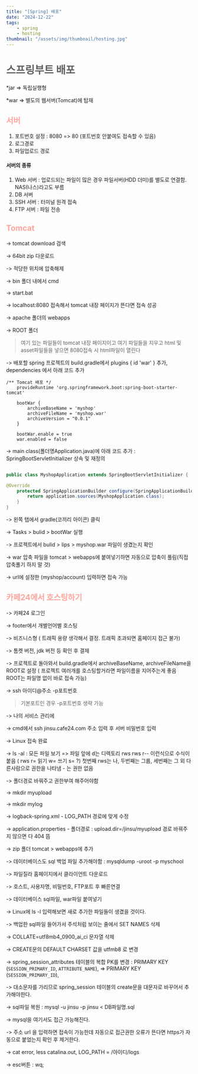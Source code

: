 ```yaml
---
title: "[Spring] 배포"
date: "2024-12-22"
tags:
    - spring
    - hosting
thumbnail: "/assets/img/thumbnail/hosting.jpg"
---
```

# <span style="color:#616161; font-weight:bold;">스프링부트 배포</span>
*jar => 독립실행형

*war => 별도의 웹서버(Tomcat)에 탑재
<br />

## <span style="color:#ffa59c; font-weight:bold;">서버</span>

1) 포트번호 설정 : 8080 => 80 (포트번호 안붙여도 접속할 수 있음)
2) 로그경로
3) 파일업로드 경로

#### 서버의 종류
1) Web 서버 : 업로드되는 파일이 많은 경우 파일서버(HDD 더미)를 별도로 연결함. NAS(나스)라고도 부름
2) DB 서버
3) SSH 서버 : 터미널 원격 접속
4) FTP 서버 : 파일 전송

## <span style="color:#ffa59c; font-weight:bold;">Tomcat</span>

-> tomcat download 검색   

-> 64bit zip 다운로드   

-> 적당한 위치에 압축해제   

-> bin 폴더 내에서 cmd   

-> start.bat   

-> localhost:8080 접속해서 tomcat 내장 페이지가 뜬다면 접속 성공

-> apache 폴더의 webapps   

-> ROOT 폴더 
> 여기 있는 파일들이 tomcat 내장 페이지이고 여기 파일들을 지우고 html 및 asset파일들을 넣으면 8080접속 시 html파일이 열린다   

-> 배포할 spring 프로젝트의 build.gradle에서 plugins { id 'war' } 추가, dependencies 에서 아래 코드 추가 

```
/** Tomcat 배포 */
    provideRuntime 'org.springframework.boot:spring-boot-starter-tomcat'

    bootWar {
        archiveBaseName = 'myshop'
        archiveFileName = 'myshop.war'
        archiveVersion = "0.0.1"
    }

    bootWar.enable = true
    war.enabled = false
```
-> main class(폴더명Application.java)에 아래 코드 추가 : SpringBootServletInitializer 상속 및 재정의

```java

public class MyshopApplication extends SpringBootServletInitializer {

@Override
    protected SpringApplicationBuilder configure(SpringApplicationBuilder application) {
        return application.sources(MyshopApplication.class);
    }
}
```

-> 왼쪽 탭에서 gradle(코끼리 아이콘) 클릭   

-> Tasks > bulid > bootWar 실행   

-> 프로젝트에서 bulid > lips > myshop.war 파일이 생겼는지 확인   

-> war 압축 파일을 tomcat > webapps에 붙여넣기하면 자동으로 압축이 풀림(직접 압축풀기 하지 말 것)   

-> url에 설정한 (myshop/account) 입력하면 접속 가능   

## <span style="color:#ffa59c; font-weight:bold;">카페24에서 호스팅하기</span>
-> 카페24 로그인   

-> footer에서 개별언어별 호스팅    

-> 비즈니스형 ( 트래픽 용량 생각해서 결정. 트래픽 초과되면 홈페이지 접근 불가)   

-> 톰켓 버전, jdk 버전 등 확인 후 결제   

-> 프로젝트로 돌아와서 build.gradle에서 archiveBaseName, archiveFileName을 ROOT로 설정 ( 프로젝트 여러개를 호스팅할거라면 파일이름을 지어주는게 좋음 ROOT는 파일명 없이 바로 접속 가능)   

-> ssh 아이디@주소 -p포트번호   
> 기본포트인 경우 -p포트번호 생략 가능

-> 나의 서비스 관리에   

-> cmd에서 ssh jinsu.cafe24.com 주소 입력 후 서버 비밀번호 입력   

-> Linux 접속 완료   

-> ls -al : 모든 파일 보기 => 파일 앞에 d는 디렉토리 rws rws r-- 이런식으로 수식이 붙음 ( rws r= 읽기 w= 쓰기 s= ?) 첫번째 rws는 나, 두번째는 그룹, 세번째는 그 외 다른사람으로 권한을 나타냄 - 는 권한 없음

-> 폴더경로 바꿔주고 권한부여 해주어야함

-> mkdir myupload   

-> mkdir mylog   

-> logback-spring.xml - LOG_PATH 경로에 맞게 수정

-> application.properties - 폴더경로 : upload.dir=/jinsu/myupload 경로 바꿔주지 않으면 다 404 뜸   

-> zip 폴더 tomcat > webapps에 추가   

-> 데이터베이스도 sql 백업 파일 추가해야함 : mysqldump -uroot -p myschool 

-> 파일질라 홈페이지에서 클라이언트 다운로드 

-> 호스트, 사용자명, 비밀번호, FTP포트 후 빠른연결   

-> 데이터베이스 sql파일, war파일 붙여넣기   

-> Linux에 ls -l 입력해보면 새로 추가한 파일들이 생겼을 것이다.   

-> 백업한 sql파일 들어가서 주석처럼 보이는 줄에서 SET NAMES 삭제   

-> COLLATE=utf8mb4_0900_ai_ci 문자열 삭제   

-> CREATE문의 DEFAULT CHARSET 값을 utfmb8 로 변경   

-> spring_session_attributes 테이블의 복합 PK를 변경 : PRIMARY KEY (`SESSION_PRIMARY_ID`, `ATTRIBUTE_NAME`), =>  PRIMARY KEY (`SESSION_PRIMARY_ID`),   

-> 대소문자를 가리므로 spring_session 테이블의 create문을 대문자로 바꾸어서 추가해야한다.   

-> sql파일 복원 : mysql -u jinsu -p jinsu < DB파일명.sql   

-> mysql을 여기서도 접근 가능해진다.   

-> 주소 url 을 입력하면 접속이 가능한데 자동으로 접근권한 오류가 뜬다면 https가 자동으로 붙었는지 확인 후 제거한다.   

-> cat error, less catalina.out, LOG_PATH = /아이디/logs

-> esc버튼 : wq;





